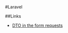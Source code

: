 #Laravel

##Links

* [DTO in the form requests](https://sandulat.com/mapping-requests-to-dtos-inside-form-requests/)
